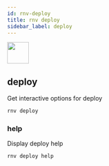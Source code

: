 ```yaml
---
id: rnv-deploy
title: rnv deploy
sidebar_label: deploy
---
```


<img src="https://renative.org/img/ic_cli.png" width=50 height=50 />

## deploy

Get interactive options for deploy

```bash
rnv deploy
```

### help

Display deploy help

```bash
rnv deploy help
```
